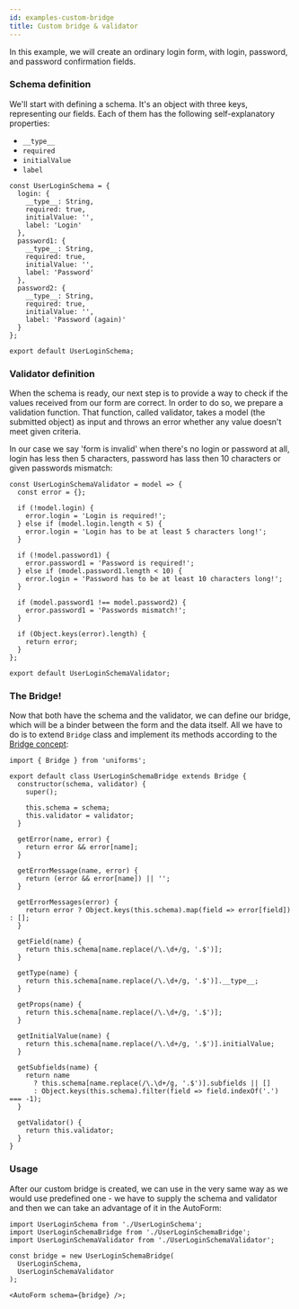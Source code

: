 ```yaml
---
id: examples-custom-bridge
title: Custom bridge & validator
---
```


In this example, we will create an ordinary login form, with login, password, and password confirmation fields.

### Schema definition

We'll start with defining a schema.
It's an object with three keys, representing our fields.
Each of them has the following self-explanatory properties:

- `__type__`
- `required`
- `initialValue`
- `label`

```tsx
const UserLoginSchema = {
  login: {
    __type__: String,
    required: true,
    initialValue: '',
    label: 'Login'
  },
  password1: {
    __type__: String,
    required: true,
    initialValue: '',
    label: 'Password'
  },
  password2: {
    __type__: String,
    required: true,
    initialValue: '',
    label: 'Password (again)'
  }
};

export default UserLoginSchema;
```

### Validator definition

When the schema is ready, our next step is to provide a way to check if the values received from our form are correct.
In order to do so, we prepare a validation function.
That function, called validator, takes a model (the submitted object) as input and throws an error whether any value doesn't meet given criteria.

In our case we say 'form is invalid' when there's no login or password at all,
login has less then 5 characters, password has lass then 10 characters or given passwords mismatch:

```tsx
const UserLoginSchemaValidator = model => {
  const error = {};

  if (!model.login) {
    error.login = 'Login is required!';
  } else if (model.login.length < 5) {
    error.login = 'Login has to be at least 5 characters long!';
  }

  if (!model.password1) {
    error.password1 = 'Password is required!';
  } else if (model.password1.length < 10) {
    error.login = 'Password has to be at least 10 characters long!';
  }

  if (model.password1 !== model.password2) {
    error.password1 = 'Passwords mismatch!';
  }

  if (Object.keys(error).length) {
    return error;
  }
};

export default UserLoginSchemaValidator;
```

### The Bridge!

Now that both have the schema and the validator, we can define our bridge, which will be a binder between the form and the data itself.
All we have to do is to extend `Bridge` class and implement its methods according to the [Bridge concept](/docs/uth-bridge-concept):

```tsx
import { Bridge } from 'uniforms';

export default class UserLoginSchemaBridge extends Bridge {
  constructor(schema, validator) {
    super();

    this.schema = schema;
    this.validator = validator;
  }

  getError(name, error) {
    return error && error[name];
  }

  getErrorMessage(name, error) {
    return (error && error[name]) || '';
  }

  getErrorMessages(error) {
    return error ? Object.keys(this.schema).map(field => error[field]) : [];
  }

  getField(name) {
    return this.schema[name.replace(/\.\d+/g, '.$')];
  }

  getType(name) {
    return this.schema[name.replace(/\.\d+/g, '.$')].__type__;
  }

  getProps(name) {
    return this.schema[name.replace(/\.\d+/g, '.$')];
  }

  getInitialValue(name) {
    return this.schema[name.replace(/\.\d+/g, '.$')].initialValue;
  }

  getSubfields(name) {
    return name
      ? this.schema[name.replace(/\.\d+/g, '.$')].subfields || []
      : Object.keys(this.schema).filter(field => field.indexOf('.') === -1);
  }

  getValidator() {
    return this.validator;
  }
}
```

### Usage

After our custom bridge is created, we can use in the very same way as we would use predefined one -
we have to supply the schema and validator and then we can take an advantage of it in the AutoForm:

```tsx
import UserLoginSchema from './UserLoginSchema';
import UserLoginSchemaBridge from './UserLoginSchemaBridge';
import UserLoginSchemaValidator from './UserLoginSchemaValidator';

const bridge = new UserLoginSchemaBridge(
  UserLoginSchema,
  UserLoginSchemaValidator
);

<AutoForm schema={bridge} />;
```
